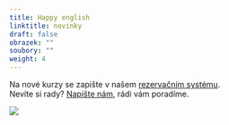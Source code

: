 ```yaml
---
title: Happy english
linktitle: novinky
draft: false
obrazek: ""
soubory: ""
weight: 4
---
```

Na nové kurzy se zapište v našem [rezervačním systému](https://brezanek.webooker.eu/). \
Nevíte si rady? [Napište nám](https://www.brezanek.cz/o-nas/kontakty/), rádi vám poradíme.

![](/assets/media/anglictina-72-24-in-2-.jpg)